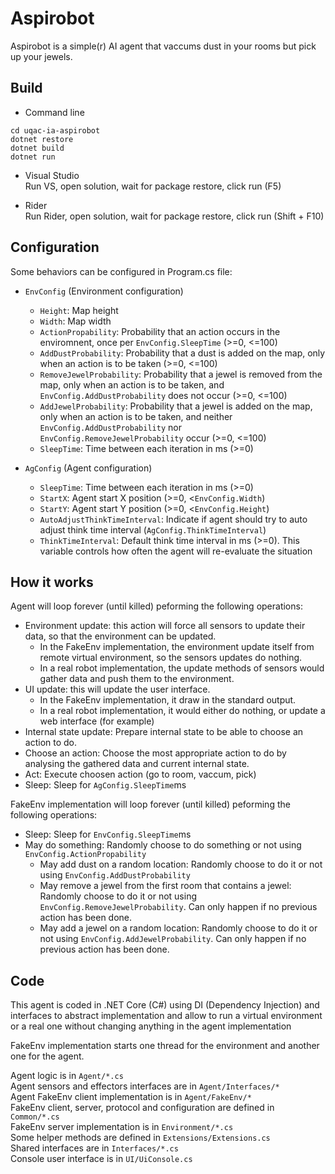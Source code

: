 Aspirobot
=========
Aspirobot is a simple(r) AI agent that vaccums dust in your rooms but pick up your jewels.

Build
-----
- Command line  
```shell
cd uqac-ia-aspirobot
dotnet restore
dotnet build
dotnet run
```

- Visual Studio  
Run VS, open solution, wait for package restore, click run (F5)

- Rider  
Run Rider, open solution, wait for package restore, click run (Shift + F10)

Configuration
-------------
Some behaviors can be configured in Program.cs file:  
- `EnvConfig` (Environment configuration)
  - `Height`: Map height
  - `Width`: Map width
  - `ActionPropability`: Probability that an action occurs in the enviromnent, once per `EnvConfig.SleepTime` (>=0, <=100)
  - `AddDustProbability`: Probability that a dust is added on the map, only when an action is to be taken (>=0, <=100)
  - `RemoveJewelProbability`: Probability that a jewel is removed from the map, only when an action is to be taken,
  and `EnvConfig.AddDustProbability` does not occur (>=0, <=100)
  - `AddJewelProbability`: Probability that a jewel is added on the map, only when an action is to be taken,
  and neither `EnvConfig.AddDustProbability` nor `EnvConfig.RemoveJewelProbability` occur (>=0, <=100)
  - `SleepTime`: Time between each iteration in ms (>=0)
  
- `AgConfig` (Agent configuration)
  - `SleepTime`: Time between each iteration in ms (>=0)
  - `StartX`: Agent start X position (>=0, <`EnvConfig.Width`)
  - `StartY`: Agent start Y position (>=0, <`EnvConfig.Height`)
  - `AutoAdjustThinkTimeInterval`: Indicate if agent should try to auto adjust think time interval (`AgConfig.ThinkTimeInterval`)
  - `ThinkTimeInterval`: Default think time interval in ms (>=0). This variable controls how often the agent will re-evaluate the situation
  
How it works
------------
Agent will loop forever (until killed) peforming the following operations:
- Environment update: this action will force all sensors to update their data, so that the environment can be updated.
  - In the FakeEnv implementation, the environment update itself from remote virtual environment, so the sensors updates do nothing.
  - In a real robot implementation, the update methods of sensors would gather data and push them to the environment.
- UI update: this will update the user interface.
  - In the FakeEnv implementation, it draw in the standard output.
  - In a real robot implementation, it would either do nothing, or update a web interface (for example)
- Internal state update: Prepare internal state to be able to choose an action to do.
- Choose an action: Choose the most appropriate action to do by analysing the gathered data and current internal state.
- Act: Execute choosen action (go to room, vaccum, pick)
- Sleep: Sleep for `AgConfig.SleepTime`ms

FakeEnv implementation will loop forever (until killed) peforming the following operations:
- Sleep: Sleep for `EnvConfig.SleepTime`ms
- May do something: Randomly choose to do something or not using `EnvConfig.ActionPropability`
    - May add dust on a random location: Randomly choose to do it or not using `EnvConfig.AddDustProbability`
    - May remove a jewel from the first room that contains a jewel: Randomly choose to do it or not using `EnvConfig.RemoveJewelProbability`.
    Can only happen if no previous action has been done.
    - May add a jewel on a random location: Randomly choose to do it or not using `EnvConfig.AddJewelProbability`.
    Can only happen if no previous action has been done.

Code
----
This agent is coded in .NET Core (C#) using DI (Dependency Injection) and interfaces to abstract implementation
and allow to run a virtual environment or a real one without changing anything in the agent implementation

FakeEnv implementation starts one thread for the environment and another one for the agent.

Agent logic is in `Agent/*.cs`  
Agent sensors and effectors interfaces are in `Agent/Interfaces/*`  
Agent FakeEnv client implementation is in `Agent/FakeEnv/*`  
FakeEnv client, server, protocol and configuration are defined in `Common/*.cs`  
FakeEnv server implementation is in `Environment/*.cs`  
Some helper methods are defined in `Extensions/Extensions.cs`  
Shared interfaces are in `Interfaces/*.cs`  
Console user interface is in `UI/UiConsole.cs`